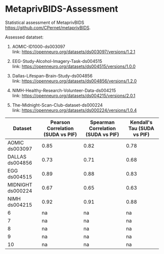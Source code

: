 # MetaprivBIDS-Assessment
Statistical assessment of  MetaprivBIDS https://github.com/CPernet/metaprivBIDS. 

Assessed datatset: 

1. AOMIC-ID1000-ds003097<br>
link: https://openneuro.org/datasets/ds003097/versions/1.2.1

2. EEG-Study-Alcohol-Imagery-Task-ds004515<br>
link: https://openneuro.org/datasets/ds004515/versions/1.0.0

3. Dallas-Lifespan-Brain-Study-ds004856<br>
link: https://openneuro.org/datasets/ds004856/versions/1.2.0

4. NIMH-Healthy-Research-Volunteer-Data-ds004215<br>
link: https://openneuro.org/datasets/ds004215/versions/2.0.1

5. The-Midnight-Scan-Club-dataset-ds000224<br>
link: https://openneuro.org/datasets/ds000224/versions/1.0.4

| Dataset                 | Pearson Correlation (SUDA vs PIF) | Spearman Correlation (SUDA vs PIF) | Kendall's Tau (SUDA vs PIF)  |
|-------------------------|-----------------------------------|------------------------------------|------------------------------|
| AOMIC ds003097          | 0.85                              | 0.82                               | 0.78                         |
| DALLAS ds004856         | 0.73                              | 0.71                               | 0.68                         |
| EGG ds004515            | 0.89                              | 0.88                               | 0.83                         |
| MIDNIGHT ds000224       | 0.67                              | 0.65                               | 0.63                         |
| NIMH ds004215           | 0.92                              | 0.91                               | 0.88                         |
| 6                       | na                                | na                                 | na                           |
| 7                       | na                                | na                                 | na                           |
| 8                       | na                                | na                                 | na                           |
| 9                       | na                                | na                                 | na                           |
| 10                      | na                                | na                                 | na                           |
  
